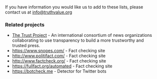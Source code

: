 If you have information you would like us to add to these lists, please contact us at info@truthvalue.org

### Related projects

- [The Trust Project](https://www.scu.edu/ethics/focus-areas/journalism-ethics/programs/the-trust-project/) - An international consortium of news organizations collaborating to use transparency to build a more trustworthy and trusted press.
- https://www.snopes.com/ - Fact checking site
- http://www.politifact.com/ - Fact checking site
- http://www.factcheck.org/ - Fact checking site
- https://fullfact.org/automated - Fact checking site
- https://botcheck.me - Detector for Twitter bots
